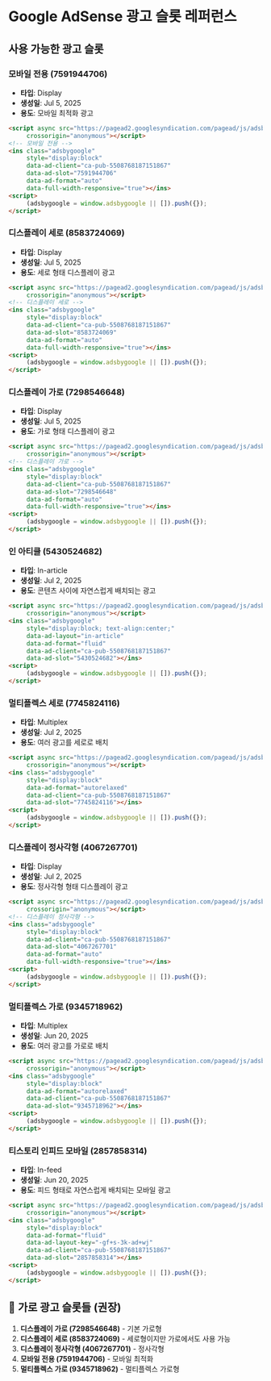 # Google AdSense 광고 슬롯 레퍼런스

## 사용 가능한 광고 슬롯

### 모바일 전용 (7591944706)
- **타입**: Display
- **생성일**: Jul 5, 2025
- **용도**: 모바일 최적화 광고
```html
<script async src="https://pagead2.googlesyndication.com/pagead/js/adsbygoogle.js?client=ca-pub-5508768187151867"
     crossorigin="anonymous"></script>
<!-- 모바일 전용 -->
<ins class="adsbygoogle"
     style="display:block"
     data-ad-client="ca-pub-5508768187151867"
     data-ad-slot="7591944706"
     data-ad-format="auto"
     data-full-width-responsive="true"></ins>
<script>
     (adsbygoogle = window.adsbygoogle || []).push({});
</script>
```

### 디스플레이 세로 (8583724069)
- **타입**: Display
- **생성일**: Jul 5, 2025
- **용도**: 세로 형태 디스플레이 광고
```html
<script async src="https://pagead2.googlesyndication.com/pagead/js/adsbygoogle.js?client=ca-pub-5508768187151867"
     crossorigin="anonymous"></script>
<!-- 디스플레이 세로 -->
<ins class="adsbygoogle"
     style="display:block"
     data-ad-client="ca-pub-5508768187151867"
     data-ad-slot="8583724069"
     data-ad-format="auto"
     data-full-width-responsive="true"></ins>
<script>
     (adsbygoogle = window.adsbygoogle || []).push({});
</script>
```

### 디스플레이 가로 (7298546648)
- **타입**: Display
- **생성일**: Jul 5, 2025
- **용도**: 가로 형태 디스플레이 광고
```html
<script async src="https://pagead2.googlesyndication.com/pagead/js/adsbygoogle.js?client=ca-pub-5508768187151867"
     crossorigin="anonymous"></script>
<!-- 디스플레이 가로 -->
<ins class="adsbygoogle"
     style="display:block"
     data-ad-client="ca-pub-5508768187151867"
     data-ad-slot="7298546648"
     data-ad-format="auto"
     data-full-width-responsive="true"></ins>
<script>
     (adsbygoogle = window.adsbygoogle || []).push({});
</script>
```

### 인 아티클 (5430524682)
- **타입**: In-article
- **생성일**: Jul 2, 2025
- **용도**: 콘텐츠 사이에 자연스럽게 배치되는 광고
```html
<script async src="https://pagead2.googlesyndication.com/pagead/js/adsbygoogle.js?client=ca-pub-5508768187151867"
     crossorigin="anonymous"></script>
<ins class="adsbygoogle"
     style="display:block; text-align:center;"
     data-ad-layout="in-article"
     data-ad-format="fluid"
     data-ad-client="ca-pub-5508768187151867"
     data-ad-slot="5430524682"></ins>
<script>
     (adsbygoogle = window.adsbygoogle || []).push({});
</script>
```

### 멀티플렉스 세로 (7745824116)
- **타입**: Multiplex
- **생성일**: Jul 2, 2025
- **용도**: 여러 광고를 세로로 배치
```html
<script async src="https://pagead2.googlesyndication.com/pagead/js/adsbygoogle.js?client=ca-pub-5508768187151867"
     crossorigin="anonymous"></script>
<ins class="adsbygoogle"
     style="display:block"
     data-ad-format="autorelaxed"
     data-ad-client="ca-pub-5508768187151867"
     data-ad-slot="7745824116"></ins>
<script>
     (adsbygoogle = window.adsbygoogle || []).push({});
</script>
```

### 디스플레이 정사각형 (4067267701)
- **타입**: Display
- **생성일**: Jul 2, 2025
- **용도**: 정사각형 형태 디스플레이 광고
```html
<script async src="https://pagead2.googlesyndication.com/pagead/js/adsbygoogle.js?client=ca-pub-5508768187151867"
     crossorigin="anonymous"></script>
<!-- 디스플레이 정사각형 -->
<ins class="adsbygoogle"
     style="display:block"
     data-ad-client="ca-pub-5508768187151867"
     data-ad-slot="4067267701"
     data-ad-format="auto"
     data-full-width-responsive="true"></ins>
<script>
     (adsbygoogle = window.adsbygoogle || []).push({});
</script>
```

### 멀티플렉스 가로 (9345718962)
- **타입**: Multiplex
- **생성일**: Jun 20, 2025
- **용도**: 여러 광고를 가로로 배치
```html
<script async src="https://pagead2.googlesyndication.com/pagead/js/adsbygoogle.js?client=ca-pub-5508768187151867"
     crossorigin="anonymous"></script>
<ins class="adsbygoogle"
     style="display:block"
     data-ad-format="autorelaxed"
     data-ad-client="ca-pub-5508768187151867"
     data-ad-slot="9345718962"></ins>
<script>
     (adsbygoogle = window.adsbygoogle || []).push({});
</script>
```

### 티스토리 인피드 모바일 (2857858314)
- **타입**: In-feed
- **생성일**: Jun 20, 2025
- **용도**: 피드 형태로 자연스럽게 배치되는 모바일 광고
```html
<script async src="https://pagead2.googlesyndication.com/pagead/js/adsbygoogle.js?client=ca-pub-5508768187151867"
     crossorigin="anonymous"></script>
<ins class="adsbygoogle"
     style="display:block"
     data-ad-format="fluid"
     data-ad-layout-key="-gf+s-3k-ad+wj"
     data-ad-client="ca-pub-5508768187151867"
     data-ad-slot="2857858314"></ins>
<script>
     (adsbygoogle = window.adsbygoogle || []).push({});
</script>
```

## 🎯 가로 광고 슬롯들 (권장)
1. **디스플레이 가로 (7298546648)** - 기본 가로형
2. **디스플레이 세로 (8583724069)** - 세로형이지만 가로에서도 사용 가능
3. **디스플레이 정사각형 (4067267701)** - 정사각형
4. **모바일 전용 (7591944706)** - 모바일 최적화
5. **멀티플렉스 가로 (9345718962)** - 멀티플렉스 가로형